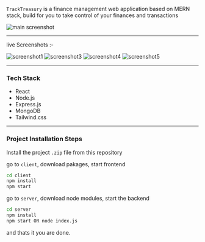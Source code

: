`TrackTreasury` is a finance management web application based on MERN stack, build for you to take control of your finances and transactions

![main screenshot](https://i.ibb.co/JkJnPh3/asdasdfgfgfg.png)

----
live Screenshots :-

![screenshot1](https://i.ibb.co/LYzNTVw/asdasdfgfgfg.png)
![screenshot3](https://i.ibb.co/M95bLv3/asdasdfgfgfg.png)
![screenshot4](https://i.ibb.co/b6KQHgb/asdasdfgfgfg.png)
![screenshot5](https://i.ibb.co/LtCVNrQ/asdasdfgfgfg.png)

----

### Tech Stack 
- React
- Node.js
- Express.js
- MongoDB
- Tailwind.css

---

### Project Installation Steps 

Install the project `.zip` file from this repository

go to `client`, download pakages, start frontend 
```bash
cd client 
npm install
npm start
```

go to `server`, download node modules, start the backend
```bash
cd server
npm install
npm start OR node index.js
```
and thats it you are done.
